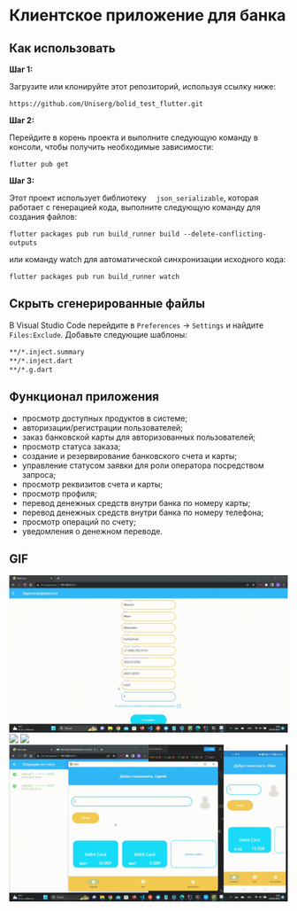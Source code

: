 # Клиентское приложение для банка

## Как использовать

**Шаг 1:**

Загрузите или клонируйте этот репозиторий, используя ссылку ниже:

```
https://github.com/Uniserg/bolid_test_flutter.git
```

**Шаг 2:**

Перейдите в корень проекта и выполните следующую команду в консоли, чтобы получить необходимые зависимости:

```
flutter pub get 
```

**Шаг 3:**

Этот проект использует библиотеку `  json_serializable`, которая работает с генерацией кода, выполните следующую команду для создания файлов:

```
flutter packages pub run build_runner build --delete-conflicting-outputs
```

или команду watch для автоматической синхронизации исходного кода:

```
flutter packages pub run build_runner watch
```

## Скрыть сгенерированные файлы

В Visual Studio Code перейдите в `Preferences` -> `Settings` и найдите `Files:Exclude`. Добавьте следующие шаблоны:
```
**/*.inject.summary
**/*.inject.dart
**/*.g.dart
```

## Функционал приложения

* просмотр доступных продуктов в системе;
* авторизации/регистрации пользователей;
* заказ банковской карты для авторизованных пользователей;
* просмотр статуса заказа;
* создание и резервирование банковского счета и карты;
* управление статусом заявки для роли оператора посредством запроса;
* просмотр реквизитов счета и карты;
* просмотр профиля;
* перевод денежных средств внутри банка по номеру карты;
* перевод денежных средств внутри банка по номеру телефона;
* просмотр операций по счету;
* уведомления о денежном переводе.

## GIF

![](https://github.com/Uniserg/bank_client/blob/master/shared/registration.gif)
![](https://github.com/Uniserg/bank_client/blob/master/shared/card_order.gif)
![](https://github.com/Uniserg/bank_client/blob/master/shared/money_transfer_by_card_number.gif)
![](https://github.com/Uniserg/bank_client/blob/master/shared/money_transfer_by_phone_number.gif)
